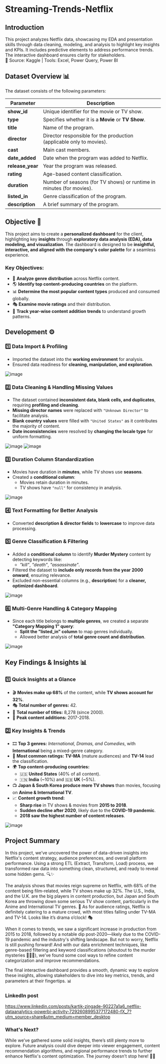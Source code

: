 # Streaming-Trends-Netflix

## Introduction

This project analyzes Netflix data, showcasing my EDA and presentation skills through data cleaning, modeling, and analysis to highlight key insights and KPIs. It includes predictive elements to address performance trends. The interactive dashboard ensures clarity for stakeholders.  
📌 Source: Kaggle | Tools: Excel, Power Query, Power BI

## Dataset Overview 📊  

The dataset consists of the following parameters:  

| Parameter      | Description |
|---------------|------------|
| **show_id**   | Unique identifier for the movie or TV show. |
| **type**      | Specifies whether it is a **Movie** or **TV Show**. |
| **title**     | Name of the program. |
| **director**  | Director responsible for the production (applicable only to movies). |
| **cast**      | Main cast members. |
| **date_added** | Date when the program was added to Netflix. |
| **release_year** | Year the program was released. |
| **rating**    | Age-based content classification. |
| **duration**  | Number of seasons (for TV shows) or runtime in minutes (for movies). |
| **listed_in** | Genre classification of the program. |
| **description** | A brief summary of the program. |

## Objective 🎯  

This project aims to create a **personalized dashboard** for the client, highlighting key **insights** through **exploratory data analysis (EDA), data modeling, and visualization**. The dashboard is designed to be **insightful, interactive, and aligned with the company's color palette** for a seamless experience.  

### Key Objectives:  
- 📌 **Analyze genre distribution** across Netflix content.  
- 🌎 **Identify top content-producing countries** on the platform.  
- 📊 **Determine the most popular content types** produced and consumed globally.  
- 🎭 **Examine movie ratings** and their distribution.  
- 📅 **Track year-wise content addition trends** to understand growth patterns.

## Development ⚙️  

### **1️⃣ Data Import & Profiling**  
- Imported the dataset into the **working environment** for analysis.  
- Ensured data readiness for **cleaning, manipulation, and exploration**.

 ![image](https://github.com/kartikkwearsmask/STREAMING-TRENDS-Netflix-Content-Analysis/blob/main/images/Picture1.png?raw=true) 

### **2️⃣ Data Cleaning & Handling Missing Values**  
- The dataset contained **inconsistent data, blank cells, and duplicates**, requiring **profiling and cleaning**.  
- **Missing director names** were replaced with `"Unknown Director"` to facilitate analysis.
- **Blank country values** were filled with `"United States"` as it contributes the majority of content.  
- **Date inconsistencies** were resolved by **changing the locale type** for uniform formatting.
 
![image](https://github.com/kartikkwearsmask/STREAMING-TRENDS-Netflix-Content-Analysis/blob/main/images/Picture2.png?raw=true) ![image](https://github.com/kartikkwearsmask/STREAMING-TRENDS-Netflix-Content-Analysis/blob/main/images/Picture3.png?raw=true)

### **3️⃣ Duration Column Standardization**  
- Movies have duration in **minutes**, while TV shows use **seasons**.  
- Created a **conditional column**:  
  - Movies retain duration in minutes.  
  - TV shows have `"null"` for consistency in analysis.

![image](https://github.com/kartikkwearsmask/STREAMING-TRENDS-Netflix-Content-Analysis/blob/main/images/Picture4.png?raw=true)

### **4️⃣ Text Formatting for Better Analysis**  
- Converted **description & director fields** to **lowercase** to improve data processing.  

### **5️⃣ Genre Classification & Filtering**  
- Added a **conditional column** to identify **Murder Mystery** content by detecting keywords like:  
  - *"kill"*, *"death"*, *"assassinate"*.  
- Filtered the dataset to **include only records from the year 2000 onward**, ensuring relevance.  
- Excluded non-essential columns (e.g., **description**) for a **cleaner, optimized dashboard**.

![image](https://github.com/kartikkwearsmask/STREAMING-TRENDS-Netflix-Content-Analysis/blob/main/images/Picture5.png?raw=true)

### **6️⃣ Multi-Genre Handling & Category Mapping**  
- Since each title belongs to **multiple genres**, we created a separate **"Category Mapping 1" query**:  
  - **Split the "listed_in" column** to map genres individually.  
  - Allowed better analysis of **total genre count and distribution**.
 
![image](https://github.com/kartikkwearsmask/STREAMING-TRENDS-Netflix-Content-Analysis/blob/main/images/Picture6.png?raw=true)

 ## Key Findings & Insights 📊  

### **1️⃣ Quick Insights at a Glance**  
- 🎬 **Movies make up 68%** of the content, while **TV shows account for 32%**.  
- 🎭 **Total number of genres:** 42.  
- 📌 **Total number of titles:** 8,278 (since 2000).  
- 📅 **Peak content additions:** 2017-2018.  

### **2️⃣ Key Insights & Trends**  
- 🎞️ **Top 3 genres:** *International, Dramas, and Comedies*, with **International** being a mixed-genre category.  
- 🔞 **Most common ratings:** **TV-MA** (mature audiences) and **TV-14** lead the classification.  
- 🌍 **Top content-producing countries:**  
  - 🇺🇸 **United States** (40% of all content).  
  - 🇮🇳 **India** (~10%) and 🇬🇧 **UK** (~5%).  
- 📺 **Japan & South Korea produce more TV shows** than movies, focusing on **Anime & International TV**.  
- 📈 **Content growth trend:**  
  - **Sharp rise** in TV shows & movies from **2015 to 2018**.  
  - **Sudden decline after 2020**, likely due to the **COVID-19 pandemic**.  
  - **2018 saw the highest number of content releases**.
 
![image](https://github.com/user-attachments/assets/a1b9cb49-c0de-4db6-8306-371b73a791d9)

## Project Summary

In this project, we’ve uncovered the power of data-driven insights into Netflix's content strategy, audience preferences, and overall platform performance. Using a strong ETL (Extract, Transform, Load) process, we transformed raw data into something clean, structured, and ready to reveal some hidden gems. 🔍✨

The analysis shows that movies reign supreme on Netflix, with 68% of the content being film-related, while TV shows make up 32%. The U.S., India, and the U.K. are the big players in content production, but Japan and South Korea are throwing down some serious TV show content, particularly in the Anime and International TV genres. 🍿 As for audience ratings, Netflix is definitely catering to a mature crowd, with most titles falling under TV-MA and TV-14. Looks like it’s drama o’clock! 🎭

When it comes to trends, we saw a significant increase in production from 2015 to 2018, followed by a notable dip post-2020—likely due to the COVID-19 pandemic and the industry's shifting landscape. But not to worry, Netflix is still pushing forward! And with our data enrichment techniques, like genre-based filtering and keyword classifications (shoutout to the murder mysteries 🕵️‍♂️🔪), we’ve found some cool ways to refine content categorization and improve recommendations.

The final interactive dashboard provides a smooth, dynamic way to explore these insights, allowing stakeholders to dive into key metrics, trends, and parameters at their fingertips. 📊

### LinkedIn post

https://www.linkedin.com/posts/kartik-zingade-90227a1a6_netflix-dataanalytics-powerbi-activity-7292608995377172480-fX_7?utm_source=share&utm_medium=member_desktop



### What's Next?

While we’ve gathered some solid insights, there’s still plenty more to explore. Future analysis could dive deeper into viewer engagement, content recommendation algorithms, and regional performance trends to further enhance Netflix's content optimization. The journey doesn’t stop here! 🚀🍿

 


    


